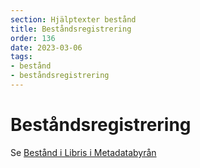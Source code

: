 ```yaml
---
section: Hjälptexter bestånd
title: Beståndsregistrering
order: 136
date: 2023-03-06
tags:
- bestånd
- beståndsregistrering
--- 
```


# Beståndsregistrering

Se [Bestånd i Libris i Metadatabyrån](https://metadatabyran.kb.se/arbetsfloden/bestand-i-libris)
